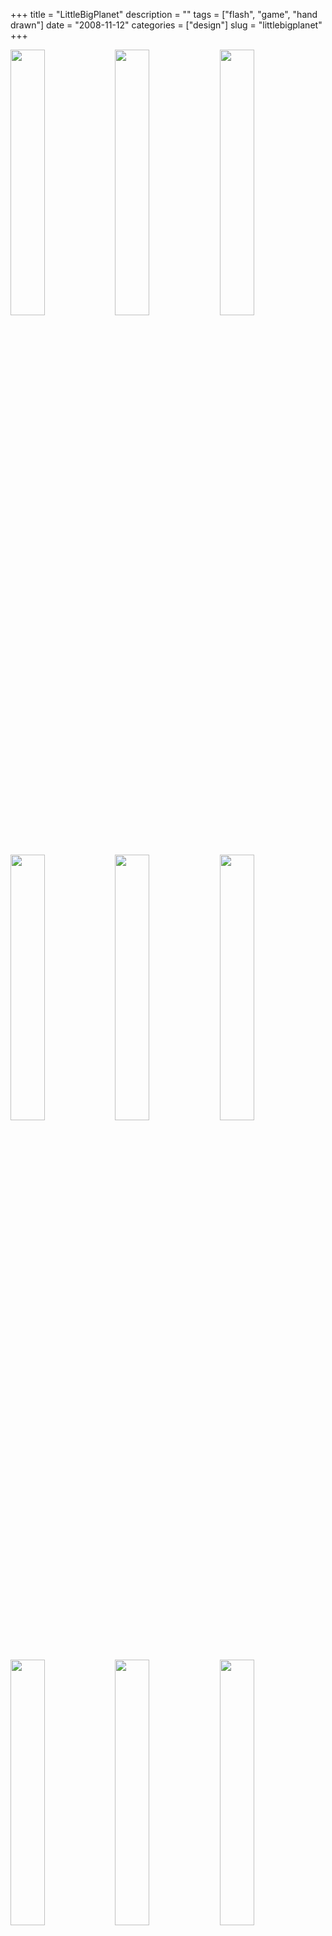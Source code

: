 +++
title = "LittleBigPlanet"
description = ""
tags = ["flash", "game", "hand drawn"]
date = "2008-11-12"
categories = ["design"]
slug = "littlebigplanet"
+++


<div id="screens-thumbs" class="clearfix mt1-5">
<a href="//media.konigi.com/design/littlebigplanet-1.jpg" class="group" rel="group"><img src="//media.konigi.com/design/littlebigplanet-1.png" alt="" class="thumb" style="width: 33%; max-width: 33%;padding: 0 1px 1px 0" /></a><a href="//media.konigi.com/design/littlebigplanet-2.jpg" class="group" rel="group"><img src="//media.konigi.com/design/littlebigplanet-2.png" alt="" class="thumb" style="width: 33%; max-width: 33%;padding: 0 1px 1px 0" /></a><a href="//media.konigi.com/design/littlebigplanet-3.jpg" class="group" rel="group"><img src="//media.konigi.com/design/littlebigplanet-3.png" alt="" class="thumb" style="width: 33%; max-width: 33%;padding: 0 1px 1px 0" /></a><a href="//media.konigi.com/design/littlebigplanet-4.jpg" class="group" rel="group"><img src="//media.konigi.com/design/littlebigplanet-4.png" alt="" class="thumb" style="width: 33%; max-width: 33%;padding: 0 1px 1px 0" /></a><a href="//media.konigi.com/design/littlebigplanet-5.jpg" class="group" rel="group"><img src="//media.konigi.com/design/littlebigplanet-5.png" alt="" class="thumb" style="width: 33%; max-width: 33%;padding: 0 1px 1px 0" /></a><a href="//media.konigi.com/design/littlebigplanet-6.jpg" class="group" rel="group"><img src="//media.konigi.com/design/littlebigplanet-6.png" alt="" class="thumb" style="width: 33%; max-width: 33%;padding: 0 1px 1px 0" /></a><a href="//media.konigi.com/design/littlebigplanet-7.jpg" class="group" rel="group"><img src="//media.konigi.com/design/littlebigplanet-7.png" alt="" class="thumb" style="width: 33%; max-width: 33%;padding: 0 1px 1px 0" /></a><a href="//media.konigi.com/design/littlebigplanet-8.jpg" class="group" rel="group"><img src="//media.konigi.com/design/littlebigplanet-8.png" alt="" class="thumb" style="width: 33%; max-width: 33%;padding: 0 1px 1px 0" /></a><a href="//media.konigi.com/design/littlebigplanet-9.jpg" class="group" rel="group"><img src="//media.konigi.com/design/littlebigplanet-9.png" alt="" class="thumb" style="width: 33%; max-width: 33%;padding: 0 1px 1px 0" /></a>
</div>   
<p>The art direction on the LittleBigPlanet site is fabulous and fun as hell. The rich flash experience takes the idea of the DIY game building experience and literally brings that to life. </p>
<p>There are corrugated box platforms held up by rope strung on on eyelets, hand drawn video controls, skateboards rolling to and fro as the platforms oscillate, and the little animated rag boy character flopping around as you navigate the space. And you know I love the folded graph paper backgrounds on the blueprint tool and sticker. Now I'm gushing. Love it. Can't wait to get it for my son this Christmas (don't tell).</p>
<p><a href="http://www.littlebigworkshop.com/en-us/">http://www.littlebigworkshop.com/en-us/</a></p>  
